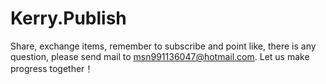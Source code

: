 # Kerry.Publish
Share, exchange items, remember to subscribe and point like, there is any question, please send mail to msn991136047@hotmail.com. Let us make progress together！

